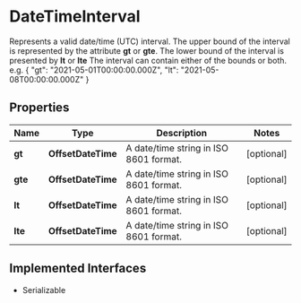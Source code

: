 

# DateTimeInterval

Represents a valid date/time (UTC) interval. The upper bound of the interval is represented by the attribute **gt** or **gte**. The lower bound of the interval is presented by **lt** or **lte** The interval can contain either of the bounds or both. e.g. { \"gt\": \"2021-05-01T00:00:00.000Z\", \"lt\": \"2021-05-08T00:00:00.000Z\" } 

## Properties

Name | Type | Description | Notes
------------ | ------------- | ------------- | -------------
**gt** | **OffsetDateTime** | A date/time string in ISO 8601 format. |  [optional]
**gte** | **OffsetDateTime** | A date/time string in ISO 8601 format. |  [optional]
**lt** | **OffsetDateTime** | A date/time string in ISO 8601 format. |  [optional]
**lte** | **OffsetDateTime** | A date/time string in ISO 8601 format. |  [optional]


## Implemented Interfaces

* Serializable


